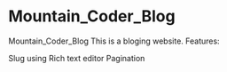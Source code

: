 # Mountain_Coder_Blog
Mountain_Coder_Blog
This is a bloging website. Features:

Slug using
Rich text editor
Pagination
